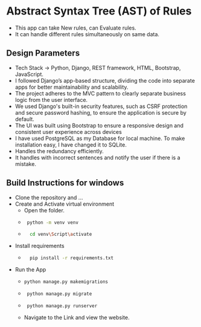 # Abstract Syntax Tree (AST) of Rules
- This app can take New rules, can Evaluate rules.
- It can handle different rules simultaneously on same data.

## Design Parameters
- Tech Stack -> Python, Django, REST framework, HTML, Bootstrap, JavaScript.
- I followed Django’s app-based structure, dividing the code into separate apps for better maintainability and scalability.
- The project adheres to the MVC pattern to clearly separate business logic from the user interface.
- We used Django's built-in security features, such as CSRF protection and secure password hashing, to ensure the application is secure by default.
- The UI was built using Bootstrap to ensure a responsive design and consistent user experience across devices
- I have used PostgreSQL as my Database for local machine. To make installation easy, I have changed it to SQLite.
- Handles the redundancy efficiently.
- It handles with incorrect sentences and notify the user if there is a mistake.

## Build Instructions for windows
- Clone the repository and ...
- Create and Activate virtual environment
  - Open the folder.
  - ``` bash
     python -m venv venv
    ```
  - ``` bash
      cd venv\Script\activate
    ```
- Install requirements
  - ``` bash
      pip install -r requirements.txt
    ```
- Run the App
  - ``` bash
    python manage.py makemigrations
    ```
  - ``` bash
     python manage.py migrate
    ```
  - ``` bash
     python manage.py runserver
    ```
  - Navigate to the Link and view the website.
